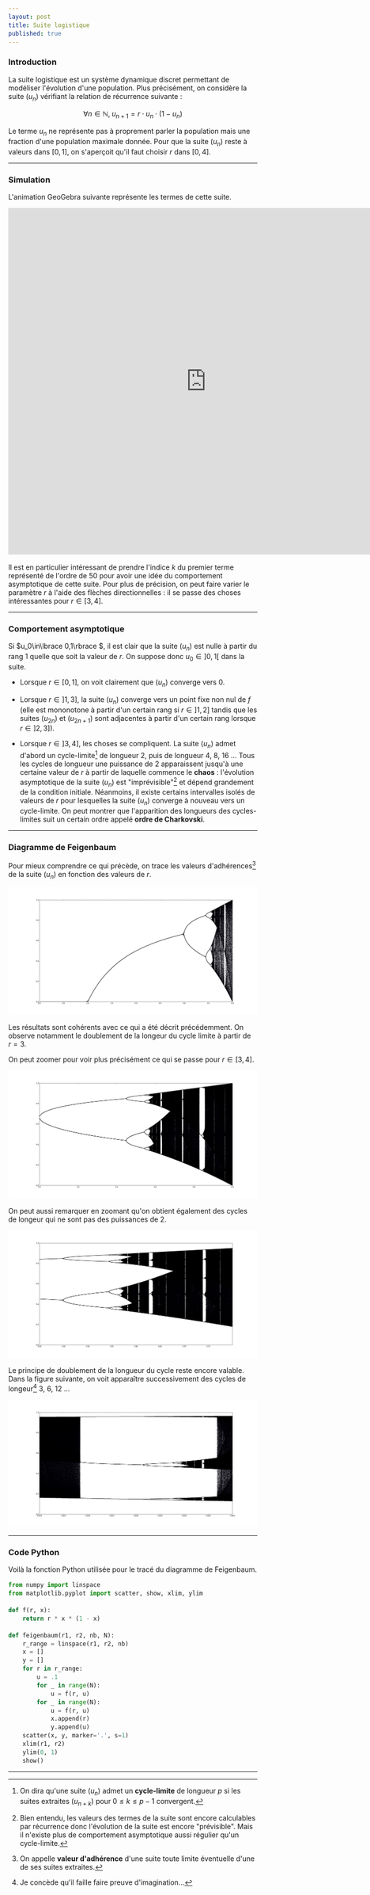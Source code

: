 ```yaml
---
layout: post
title: Suite logistique
published: true
---
```


### Introduction

La suite logistique est un système dynamique discret permettant de modéliser l'évolution d'une population. Plus précisément, on considère la suite $(u_n)$ vérifiant la relation de récurrence suivante :

$$
\forall n\in\mathbb{N},\;u_{n+1}=r\cdot u_n\cdot(1-u_n)
$$

Le terme $u_n$ ne représente pas à proprement parler la population mais une fraction d'une population maximale donnée. Pour que la suite $(u_n)$ reste à valeurs dans $[0,1]$, on s'aperçoit qu'il faut choisir $r$ dans $[0,4]$.

---

### Simulation

L'animation GeoGebra suivante représente les termes de cette suite.

<iframe scrolling="no" src="https://www.geogebra.org/material/iframe/id/SzST75DK/width/800/height/700/border/888888/sri/true/sdz/true" width="800px" height="700px" style="border:0px;">
</iframe>

Il est en particulier intéressant de prendre l'indice $k$ du premier terme représenté de l'ordre de $50$ pour avoir une idée du comportement asymptotique de cette suite. Pour plus de précision, on peut faire varier le paramètre $r$ à l'aide des flèches directionnelles : il se passe des choses intéressantes pour $r\in[3,4]$.

---

### Comportement asymptotique

Si $u_0\in\lbrace 0,1\rbrace $, il est clair que la suite $(u_n)$ est nulle à partir du rang $1$ quelle que soit la valeur de $r$. On suppose donc $u_0\in]0,1[$ dans la suite.

* Lorsque $r\in[0,1]$, on voit clairement que $(u_n)$ converge vers $0$.

* Lorsque $r\in]1,3]$, la suite $(u_n)$ converge vers un point fixe non nul de $f$ (elle est mononotone à partir d'un certain rang si $r\in]1,2]$ tandis que les suites $(u_{2n})$ et $(u_{2n+1})$ sont adjacentes à partir d'un certain rang lorsque $r\in]2,3]$).

* Lorsque $r\in]3,4]$, les choses se compliquent. La suite $(u_n)$ admet d'abord un cycle-limite[^1] de longueur $2$, puis de longueur $4$, $8$, $16$ ... Tous les cycles de longueur une puissance de $2$ apparaissent jusqu'à une certaine valeur de $r$ à partir de laquelle commence le **chaos** : l'évolution asymptotique de la suite $(u_n)$ est "imprévisible"[^2] et dépend grandement de la condition initiale. Néanmoins, il existe certains intervalles isolés de valeurs de $r$ pour lesquelles la suite $(u_n)$ converge à nouveau vers un cycle-limite. On peut montrer que l'apparition des longueurs des cycles-limites suit un certain ordre appelé **ordre de Charkovski**.

---

### Diagramme de Feigenbaum

Pour mieux comprendre ce qui précède, on trace les valeurs d'adhérences[^3] de la suite $(u_n)$ en fonction des valeurs de $r$.

![Diagramme de Feigenbaum](/images/2017/01/feigenbaum.jpeg)

Les résultats sont cohérents avec ce qui a été décrit précédemment. On observe notamment le doublement de la longeur du cycle limite à partir de $r=3$.

On peut zoomer pour voir plus précisément ce qui se passe pour $r\in[3,4]$.

![Diagramme de Feigenbaum](/images/2017/01/feigenbaum_1.jpeg)

On peut aussi remarquer en zoomant qu'on obtient également des cycles de longeur qui ne sont pas des puissances de $2$.

![Diagramme de Feigenbaum](/images/2017/01/feigenbaum_2.jpeg)

Le principe de doublement de la longueur du cycle reste encore valable. Dans la figure suivante, on voit apparaître successivement des cycles de longeur[^4] $3$, $6$, $12$ ...

![Diagramme de Feigenbaum](/images/2017/01/feigenbaum_3.jpeg)

---

### Code Python

Voilà la fonction Python utilisée pour le tracé du diagramme de Feigenbaum.

```python
from numpy import linspace
from matplotlib.pyplot import scatter, show, xlim, ylim

def f(r, x):
    return r * x * (1 - x)

def feigenbaum(r1, r2, nb, N):
    r_range = linspace(r1, r2, nb)
    x = []
    y = []
    for r in r_range:
        u = .1
        for _ in range(N):
            u = f(r, u)
        for _ in range(N):
            u = f(r, u)
            x.append(r)
            y.append(u)
    scatter(x, y, marker='.', s=1)
    xlim(r1, r2)
    ylim(0, 1)
    show()
```

---

[^1]: On dira qu'une suite $(u_n)$ admet un **cycle-limite** de longueur $p$ si les suites extraites $(u_{n+k})$ pour $0\leq k\leq p-1$ convergent.

[^2]: Bien entendu, les valeurs des termes de la suite sont encore calculables par récurrence donc l'évolution de la suite est encore "prévisible". Mais il n'existe plus de comportement asymptotique aussi régulier qu'un cycle-limite.

[^3]: On appelle **valeur d'adhérence** d'une suite toute limite éventuelle d'une de ses suites extraites.

[^4]: Je concède qu'il faille faire preuve d'imagination...

